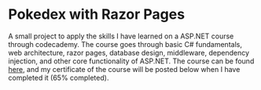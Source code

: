 <h1 id="pokedex-with-razor-pages">Pokedex with Razor Pages</h1>
<p>A small project to apply the skills I have learned on a ASP.NET course through codecademy. The course goes through basic C# fundamentals, web architecture, razor pages, database design, middleware, dependency injection, and other core functionality of ASP.NET. The course can be found <a href="https://www.codecademy.com/learn/paths/build-web-apps-with-asp-net">here</a>, and my certificate of the course will be posted below when I have completed it (65% completed). </p>
